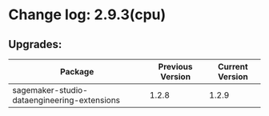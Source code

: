 # Change log: 2.9.3(cpu)

## Upgrades: 

Package | Previous Version | Current Version
---|---|---
sagemaker-studio-dataengineering-extensions|1.2.8|1.2.9
